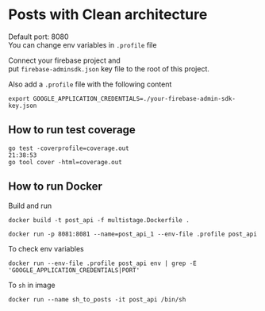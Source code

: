 # Posts with Clean architecture

Default port: 8080  
You can change env variables in `.profile` file

Connect your firebase project and   
put `firebase-adminsdk.json` key file to the root of this project.

Also add a `.profile` file with the following content  
```shell
export GOOGLE_APPLICATION_CREDENTIALS=./your-firebase-admin-sdk-key.json
```



## How to run test coverage

```shell
go test -coverprofile=coverage.out                                                                          21:38:53
go tool cover -html=coverage.out
```

## How to run Docker

Build and run 
```shell
docker build -t post_api -f multistage.Dockerfile .

docker run -p 8081:8081 --name=post_api_1 --env-file .profile post_api
```

To check env variables
```shell
docker run --env-file .profile post_api env | grep -E 'GOOGLE_APPLICATION_CREDENTIALS|PORT'
```

To `sh` in image
```shell
docker run --name sh_to_posts -it post_api /bin/sh
```